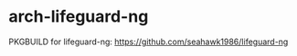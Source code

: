 arch-lifeguard-ng
=================

PKGBUILD for lifeguard-ng:
https://github.com/seahawk1986/lifeguard-ng
